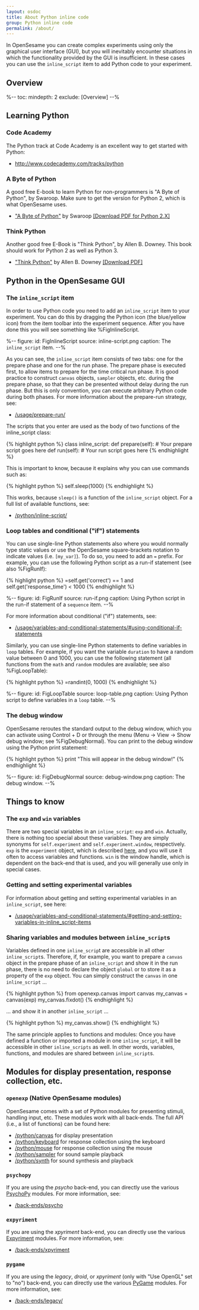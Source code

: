 ```yaml
---
layout: osdoc
title: About Python inline code
group: Python inline code
permalink: /about/
---
```


In OpenSesame you can create complex experiments using only the graphical user interface (GUI), but you will inevitably encounter situations in which the functionality provided by the GUI is insufficient. In these cases you can use the `inline_script` item to add Python code to your experiment.

## Overview

%--
toc:
 mindepth: 2
 exclude: [Overview]
--%

## Learning Python

### Code Academy

The Python track at Code Academy is an excellent way to get started with Python:

- <http://www.codecademy.com/tracks/python>

### A Byte of Python

A good free E-book to learn Python for non-programmers is "A Byte of Python", by Swaroop. Make sure to get the version for Python 2, which is what OpenSesame uses.

- ["A Byte of Python"][swaroop] by Swaroop [[Download PDF for Python 2.X]][swaroop-direct]

### Think Python

Another good free E-Book is "Think Python", by Allen B. Downey. This book should work for Python 2 as well as Python 3.

- ["Think Python"][downey] by Allen B. Downey [[Download PDF]][downey-direct]

## Python in the OpenSesame GUI

### The `inline_script` item

In order to use Python code you need to add an `inline_script` item to your experiment. You can do this by dragging the Python icon (the blue/yellow icon) from the item toolbar into the experiment sequence. After you have done this you will see something like %FigInlineScript.

%--
figure:
 id: FigInlineScript
 source: inline-script.png
 caption: The `inline_script` item.
--%

As you can see, the `inline_script` item consists of two tabs: one for the prepare phase and one for the run phase. The prepare phase is executed first, to allow items to prepare for the time critical run phase. It is good practice to construct `canvas` objects, `sampler` objects, etc. during the prepare phase, so that they can be presented without delay during the run phase. But this is only convention, you can execute arbitrary Python code during both phases. For more information about the prepare-run strategy, see:

- [/usage/prepare-run/](/usage/prepare-run/)

The scripts that you enter are used as the body of two functions of the inline_script class:

{% highlight python %}
class inline_script:
   def prepare(self):
      # Your prepare script goes here
   def run(self):
      # Your run script goes here
{% endhighlight %}

This is important to know, because it explains why you can use commands such as:

{% highlight python %}
self.sleep(1000)
{% endhighlight %}

This works, because `sleep()` is a function of the `inline_script` object. For a full list of available functions, see:

- [/python/inline-script/](/python/inline-script/)

### Loop tables and conditional ("if") statements

You can use single-line Python statements also where you would normally type static values or use the OpenSesame square-brackets notation to indicate values (i.e. `[my_var]`). To do so, you need to add an `=` prefix. For example, you can use the following Python script as a run-if statement (see also %FigRunIf):

{% highlight python %}
=self.get('correct') == 1 and self.get('response_time') < 1000
{% endhighlight %}

%--
figure:
 id: FigRunIf
 source: run-if.png
 caption: Using Python script in the run-if statement of a `sequence` item.
--%

For more information about conditional ("if") statements, see:

- [/usage/variables-and-conditional-statements/#using-conditional-if-statements](/usage/variables-and-conditional-statements/#using-conditional-if-statements)

Similarly, you can use single-line Python statements to define variables in `loop` tables. For example, if you want the variable `duration` to have a random value between 0 and 1000, you can use the following statement (all functions from the `math` and `random` modules are available; see also %FigLoopTable):

{% highlight python %}
=randint(0, 1000)
{% endhighlight %}

%--
figure:
 id: FigLoopTable
 source: loop-table.png
 caption: Using Python script to define variables in a `loop` table.
--%

### The debug window

OpenSesame reroutes the standard output to the debug window, which you can activate using Control + D or through the menu (Menu -> View -> Show debug window; see %FigDebugNormal). You can print to the debug window using the Python print statement:

{% highlight python %}
print "This will appear in the debug window!"
{% endhighlight %}

%--
figure:
 id: FigDebugNormal
 source: debug-window.png
 caption: The debug window.
--%

## Things to know

### The `exp` and `win` variables

There are two special variables in an `inline_script`: `exp` and `win`. Actually, there is nothing too special about these variables. They are simply synonyms for `self.experiment` and `self.experiment.window`, respectively. `exp` is the `experiment` object, which is described [here][experiment], and you will use it often to access variables and functions. `win` is the window handle, which is dependent on the back-end that is used, and you will generally use only in special cases.

### Getting and setting experimental variables

For information about getting and setting experimental variables in an `inline_script`, see here:

- [/usage/variables-and-conditional-statements/#getting-and-setting-variables-in-inline_script-items](/usage/variables-and-conditional-statements/#getting-and-setting-variables-in-inline_script-items)

### Sharing variables and modules between `inline_script`s

Variables defined in one `inline_scrip`t are accessible in all other `inline_script`s. Therefore, if, for example, you want to prepare a `canvas` object in the prepare phase of an `inline_script` and show it in the run phase, there is no need to declare the object `global` or to store it as a property of the `exp` object. You can simply construct the `canvas` in one `inline_script` ...

{% highlight python %}
from openexp.canvas import canvas
my_canvas = canvas(exp)
my_canvas.fixdot()
{% endhighlight %}

... and show it in another `inline_script` ...

{% highlight python %}
my_canvas.show()
{% endhighlight %}

The same principle applies to functions and modules: Once you have defined a function or imported a module in one `inline_script`, it will be accessible in other `inline_scripts` as well. In other words, variables, functions, and modules are shared between `inline_script`s.

## Modules for display presentation, response collection, etc.

### `openexp` (Native OpenSesame modules)

OpenSesame comes with a set of Python modules for presenting stimuli, handling input, etc. These modules work with all back-ends. The full API (i.e., a list of functions) can be found here:

- [/python/canvas](/python/canvas) for display presentation
- [/python/keyboard](/python/keyboard) for response collection using the keyboard
- [/python/mouse](/python/mouse) for response collection using the mouse
- [/python/sampler](/python/sampler) for sound sample playback
- [/python/synth](/python/synth) for sound synthesis and playback

### `psychopy`

If you are using the *psycho* back-end, you can directly use the various [PsychoPy] modules. For more information, see:

- [/back-ends/psycho](/back-ends/psycho)

### `expyriment`

If you are using the *xpyriment* back-end, you can directly use the various [Expyriment] modules. For more information, see:

- [/back-ends/xpyriment](/back-ends/xpyriment)

### `pygame`

If you are using the *legacy*, *droid*, or *xpyriment* (only with "Use OpenGL" set to "no") back-end, you can directly use the various [PyGame] modules. For more information, see:

- [/back-ends/legacy/](/back-ends/legacy)

[python]: http://www.python.org/
[inline-script]: /python/inline-script
[experiment]: /python/experiment
[canvas]: /python/canvas
[keyboard]: /python/keyboard
[mouse]: /python/mouse
[sampler]: /python/sampler
[synth]: /python/synth
[back-ends]: /back-ends/about-back-ends
[ipython]: http://ipython.org/
[swaroop]: http://www.swaroopch.com/notes/Python
[swaroop-direct]: http://www.ibiblio.org/swaroopch/byteofpython/files/120/byteofpython_120.pdf
[downey]: http://www.greenteapress.com/thinkpython/
[downey-direct]: http://www.greenteapress.com/thinkpython/thinkpython.pdf
[opensesamerun]: /usage/opensesamerun/
[psychopy]: http://www.psychopy.org/
[expyriment]: http://www.expyriment.org/
[pygame]: http://www.pygame.org/
